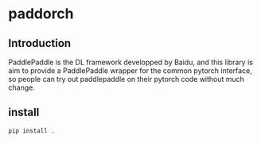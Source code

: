# paddorch

## Introduction
PaddlePaddle is the DL framework developped by Baidu, and this library is aim to provide 
a PaddlePaddle wrapper for the common pytorch interface, so people can try out paddlepaddle on their
pytorch code without much change.


## install
`pip install .`





 